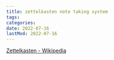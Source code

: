 ```yaml
---
title: zettelkasten note taking system
tags:
categories:
date: 2022-07-16
lastMod: 2022-07-16
---
```

[Zettelkasten - Wikipedia](https://en.wikipedia.org/wiki/Zettelkasten)
